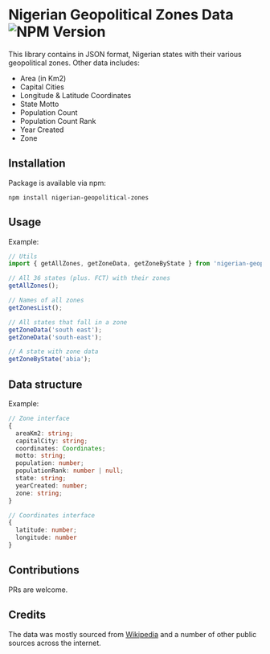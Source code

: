 # Nigerian Geopolitical Zones Data ![NPM Version](https://img.shields.io/npm/v/nigerian-geopolitical-zones)


This library contains in JSON format, Nigerian states with their various geopolitical zones. Other data includes:
- Area (in Km2)
- Capital Cities
- Longitude & Latitude Coordinates
- State Motto
- Population Count
- Population Count Rank
- Year Created
- Zone

## Installation

Package is available via npm:
```
npm install nigerian-geopolitical-zones
```

## Usage
Example:

```ts
// Utils
import { getAllZones, getZoneData, getZoneByState } from 'nigerian-geopolitical-zones';

// All 36 states (plus. FCT) with their zones
getAllZones();

// Names of all zones
getZonesList();

// All states that fall in a zone
getZoneData('south east');
getZoneData('south-east');

// A state with zone data
getZoneByState('abia'); 
```

## Data structure
Example:

```ts
// Zone interface
{
  areaKm2: string;
  capitalCity: string;
  coordinates: Coordinates;
  motto: string;
  population: number;
  populationRank: number | null;
  state: string;
  yearCreated: number;
  zone: string;
}

// Coordinates interface
{
  latitude: number;
  longitude: number
}
```

## Contributions

PRs are welcome.

## Credits

The data was mostly sourced from [Wikipedia](https://en.wikipedia.org/wiki/States_of_Nigeria) and a number of other public sources across the internet.
